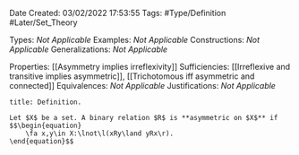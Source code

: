 <div class="topSpace"></div>

Date Created: 03/02/2022 17:53:55
Tags: #Type/Definition #Later/Set_Theory

Types: _Not Applicable_
Examples: _Not Applicable_
Constructions: _Not Applicable_
Generalizations: _Not Applicable_

Properties: [[Asymmetry implies irreflexivity]]
Sufficiencies: [[Irreflexive and transitive implies asymmetric]], [[Trichotomous iff asymmetric and connected]]
Equivalences: _Not Applicable_
Justifications: _Not Applicable_

``` ad-Definition
title: Definition.

Let $X$ be a set. A binary relation $R$ is **asymmetric on $X$** if
$$\begin{equation}
    \fa x,y\in X:\lnot\l(xRy\land yRx\r).
\end{equation}$$

```
